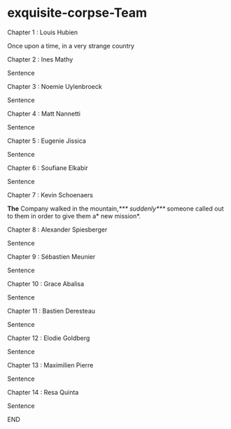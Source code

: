 # exquisite-corpse-Team

Chapter 1 : Louis Hubien 

Once upon a time, in a very strange country

Chapter 2 : Ines Mathy

Sentence

Chapter 3 : Noemie Uylenbroeck

Sentence

Chapter 4 : Matt Nannetti

Sentence

Chapter 5 : Eugenie Jissica

Sentence

Chapter 6 : Soufiane Elkabir

Sentence

Chapter 7 : Kevin Schoenaers

**The** Company walked in the mountain,_*** suddenly***_ someone called out to them in order to give them a* new mission*.

Chapter 8 : Alexander Spiesberger

Sentence

Chapter 9 : Sébastien Meunier

Sentence

Chapter 10 : Grace Abalisa

Sentence

Chapter 11 : Bastien Deresteau

Sentence

Chapter 12 : Elodie Goldberg

Sentence 

Chapter 13 : Maximilien Pierre

Sentence

Chapter 14 : Resa Quinta

Sentence

END
